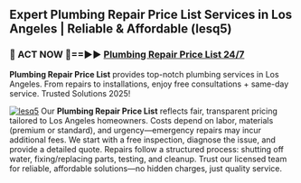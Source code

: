 ## Expert Plumbing Repair Price List Services in Los Angeles | Reliable & Affordable (lesq5)  

<h3>🚿 ACT NOW 🌟==►► <a href="https://tinyurl.com/2ne6vx2x" rel="nofollow">Plumbing Repair Price List 24/7</a></h3>

**Plumbing Repair Price List** provides top-notch plumbing services in Los Angeles. From repairs to installations, enjoy free consultations + same-day service. Trusted Solutions 2025!

[![lesq5](https://i.imgur.com/4PFF4AK.jpeg)](https://tinyurl.com/2ne6vx2x)
Our **Plumbing Repair Price List** reflects fair, transparent pricing tailored to Los Angeles homeowners. Costs depend on labor, materials (premium or standard), and urgency—emergency repairs may incur additional fees. We start with a free inspection, diagnose the issue, and provide a detailed quote. Repairs follow a structured process: shutting off water, fixing/replacing parts, testing, and cleanup. Trust our licensed team for reliable, affordable solutions—no hidden charges, just quality service.